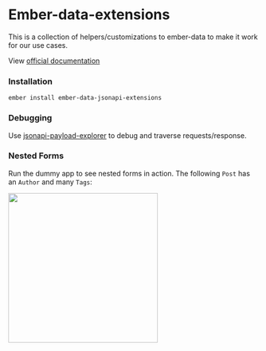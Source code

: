 # Ember-data-extensions

This is a collection of helpers/customizations to ember-data to make it work for our use cases.

View [official documentation](http://jsonapi-suite.github.io/ember-data-extensions)

### Installation

`ember install ember-data-jsonapi-extensions`

### Debugging

Use [jsonapi-payload-explorer](https://veelenga.github.io/jsonapi-payload-explorer/) to debug and traverse requests/response.

### Nested Forms

Run the dummy app to see nested forms in action. The following `Post` has an `Author` and many `Tags`:

<img src="https://cloud.githubusercontent.com/assets/55264/20713886/01f22314-b618-11e6-9b1f-41dfa8cb61c8.png" width="300px"/>
